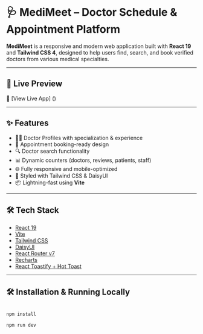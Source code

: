 # 🩺 MediMeet – Doctor Schedule & Appointment Platform

**MediMeet** is a responsive and modern web application built with **React 19** and **Tailwind CSS 4**, designed to help users find, search, and book verified doctors from various medical specialties.

---

## 🚀 Live Preview

🔗 [View Live App] ()

---

## ✨ Features

- 👩‍⚕️ Doctor Profiles with specialization & experience
- 📅 Appointment booking-ready design
- 🔍 Doctor search functionality
- 📊 Dynamic counters (doctors, reviews, patients, staff)
- 🌐 Fully responsive and mobile-optimized
- 💅 Styled with Tailwind CSS & DaisyUI
- 📦 Lightning-fast using **Vite**

---

## 🛠️ Tech Stack

- [React 19](https://reactjs.org/)
- [Vite](https://vitejs.dev/)
- [Tailwind CSS](https://tailwindcss.com/)
- [DaisyUI](https://daisyui.com/)
- [React Router v7](https://reactrouter.com/)
- [Recharts](https://recharts.org/)
- [React Toastify + Hot Toast](https://react-hot-toast.com/)

---



## 🛠️ Installation & Running Locally

```bash

npm install

npm run dev

